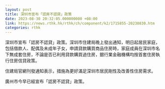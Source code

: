 ```yaml
---
layout: post
title: 深圳市宣布「認房不認貸」政策
date: 2023-08-30 20:32:05.000000000 +08:00
link: https://news.rthk.hk/rthk/ch/component/k2/1715855-20230830.htm
categories: rthk
---
```


深圳市宣布「認房不認貸」政策。深圳市住建局晚上發出通知，明日起居民家庭，包括借款人、配偶及未成年子女，申請貸款購買商品住房時，家庭成員在深圳市名下無成套住房，不論是否已利用貸款購買過住房，銀行業金融機構均按首套住房執行住房信貸政策。

住建局官網刊發通知表示，措施為更好滿足深圳市居民剛性及改善性住房需求。

廣州市今早已經宣布「認房不認貸」政策。
